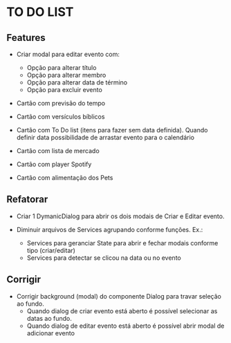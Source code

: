 # TO DO LIST

## Features

- Criar modal para editar evento com:

  - Opção para alterar título
  - Opção para alterar membro
  - Opção para alterar data de término
  - Opção para excluir evento

- Cartão com previsão do tempo

- Cartão com versículos bíblicos

- Cartão com To Do list (itens para fazer sem data definida). Quando definir data possibilidade de arrastar evento para o calendário

- Cartão com lista de mercado

- Cartão com player Spotify

- Cartão com alimentação dos Pets

## Refatorar

- Criar 1 DymanicDialog para abrir os dois modais de Criar e Editar evento.

- Diminuir arquivos de Services agrupando conforme funções. Ex.:
  - Services para geranciar State para abrir e fechar modais conforme tipo (criar/editar)
  - Services para detectar se clicou na data ou no evento

## Corrigir

- Corrigir background (modal) do componente Dialog para travar seleção ao fundo.
    - Quando dialog de criar evento está aberto é possível selecionar as datas ao fundo.
    - Quando dialog de editar evento está aberto é possível abrir modal de adicionar evento 
